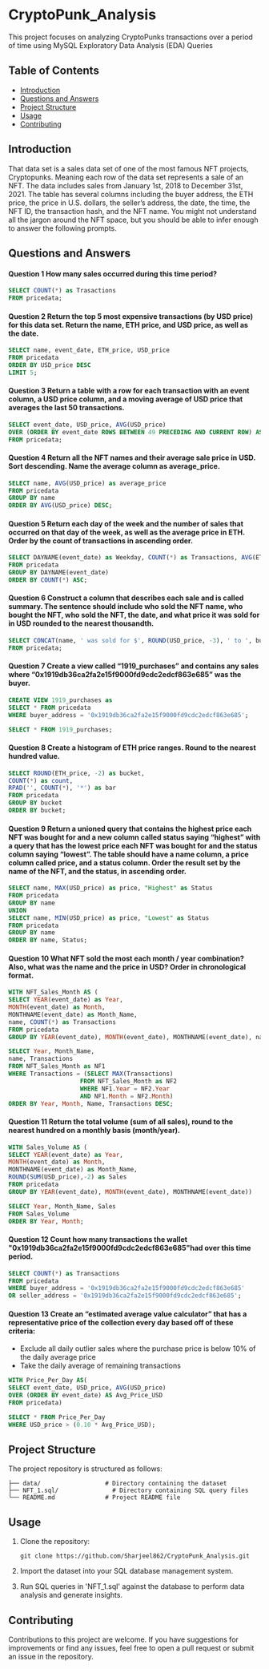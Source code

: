 # CryptoPunk_Analysis
This project focuses on analyzing CryptoPunks transactions over a period of time using MySQL Exploratory Data Analysis (EDA) Queries

## Table of Contents

- [Introduction](#introduction)
- [Questions and Answers](#questions-and-answers)
- [Project Structure](#project-structure)
- [Usage](#usage)
- [Contributing](#contributing)

## Introduction

That data set is a sales data set of one of the most famous NFT projects, Cryptopunks. Meaning each row of the data set represents a sale of an NFT. The data includes sales from January 1st, 2018 to December 31st, 2021. The table has several columns including the buyer address, the ETH price, the price in U.S. dollars, the seller’s address, the date, the time, the NFT ID, the transaction hash, and the NFT name.
You might not understand all the jargon around the NFT space, but you should be able to infer enough to answer the following prompts.

## Questions and Answers

#### Question 1 How many sales occurred during this time period? 

```sql
SELECT COUNT(*) as Trasactions
FROM pricedata;
```

#### Question 2 Return the top 5 most expensive transactions (by USD price) for this data set. Return the name, ETH price, and USD price, as well as the date.

```sql
SELECT name, event_date, ETH_price, USD_price
FROM pricedata
ORDER BY USD_price DESC
LIMIT 5;
```

#### Question 3 Return a table with a row for each transaction with an event column, a USD price column, and a moving average of USD price that averages the last 50 transactions.

```sql
SELECT event_date, USD_price, AVG(USD_price)
OVER (ORDER BY event_date ROWS BETWEEN 49 PRECEDING AND CURRENT ROW) AS moving_average_USD
FROM pricedata;
```

#### Question 4 Return all the NFT names and their average sale price in USD. Sort descending. Name the average column as average_price.

```sql
SELECT name, AVG(USD_price) as average_price
FROM pricedata
GROUP BY name
ORDER BY AVG(USD_price) DESC;
```

#### Question 5 Return each day of the week and the number of sales that occurred on that day of the week, as well as the average price in ETH. Order by the count of transactions in ascending order.

```sql
SELECT DAYNAME(event_date) as Weekday, COUNT(*) as Transactions, AVG(ETH_price) as avg_price_ETH
FROM pricedata
GROUP BY DAYNAME(event_date)
ORDER BY COUNT(*) ASC;
```

#### Question 6 Construct a column that describes each sale and is called summary. The sentence should include who sold the NFT name, who bought the NFT,  who sold the NFT, the date, and what price it was sold for in USD rounded to the nearest thousandth.

```sql
SELECT CONCAT(name, ' was sold for $', ROUND(USD_price, -3), ' to ', buyer_address, ' from ', seller_address, ' on ', event_date) as summary
FROM pricedata;
```

#### Question 7 Create a view called “1919_purchases” and contains any sales where “0x1919db36ca2fa2e15f9000fd9cdc2edcf863e685” was the buyer.

```sql
CREATE VIEW 1919_purchases as
SELECT * FROM pricedata
WHERE buyer_address = '0x1919db36ca2fa2e15f9000fd9cdc2edcf863e685';

SELECT * FROM 1919_purchases;
```

#### Question 8 Create a histogram of ETH price ranges. Round to the nearest hundred value.

```sql
SELECT ROUND(ETH_price, -2) as bucket, 
COUNT(*) as count,
RPAD('', COUNT(*), '*') as bar 
FROM pricedata
GROUP BY bucket
ORDER BY bucket;
```

#### Question 9 Return a unioned query that contains the highest price each NFT was bought for and a new column called status saying “highest” with a query that has the lowest price each NFT was bought for and the status column saying “lowest”. The table should have a name column, a price column called price, and a status column. Order the result set by the name of the NFT, and the status, in ascending order. 

```sql
SELECT name, MAX(USD_price) as price, "Highest" as Status
FROM pricedata
GROUP BY name
UNION
SELECT name, MIN(USD_price) as price, "Lowest" as Status
FROM pricedata
GROUP BY name
ORDER BY name, Status;
```

#### Question 10 What NFT sold the most each month / year combination? Also, what was the name and the price in USD? Order in chronological format. 

```sql
WITH NFT_Sales_Month AS (
SELECT YEAR(event_date) as Year,
MONTH(event_date) as Month,
MONTHNAME(event_date) as Month_Name,
name, COUNT(*) as Transactions
FROM pricedata
GROUP BY YEAR(event_date), MONTH(event_date), MONTHNAME(event_date), name)

SELECT Year, Month_Name,
name, Transactions
FROM NFT_Sales_Month as NF1
WHERE Transactions = (SELECT MAX(Transactions)
					FROM NFT_Sales_Month as NF2
                    WHERE NF1.Year = NF2.Year
                    AND NF1.Month = NF2.Month)
ORDER BY Year, Month, Name, Transactions DESC;
```

#### Question 11 Return the total volume (sum of all sales), round to the nearest hundred on a monthly basis (month/year).

```sql
WITH Sales_Volume AS (
SELECT YEAR(event_date) as Year,
MONTH(event_date) as Month,
MONTHNAME(event_date) as Month_Name,
ROUND(SUM(USD_price),-2) as Sales
FROM pricedata
GROUP BY YEAR(event_date), MONTH(event_date), MONTHNAME(event_date))

SELECT Year, Month_Name, Sales
FROM Sales_Volume
ORDER BY Year, Month;
```

#### Question 12 Count how many transactions the wallet "0x1919db36ca2fa2e15f9000fd9cdc2edcf863e685"had over this time period.

```sql
SELECT COUNT(*) as Transactions
FROM pricedata
WHERE buyer_address = '0x1919db36ca2fa2e15f9000fd9cdc2edcf863e685'
OR seller_address = '0x1919db36ca2fa2e15f9000fd9cdc2edcf863e685';
```

#### Question 13 Create an “estimated average value calculator” that has a representative price of the collection every day based off of these criteria:
 - Exclude all daily outlier sales where the purchase price is below 10% of the daily average price
 - Take the daily average of remaining transactions
 
```sql
WITH Price_Per_Day AS(
SELECT event_date, USD_price, AVG(USD_price)
OVER (ORDER BY event_date) AS Avg_Price_USD
FROM pricedata)

SELECT * FROM Price_Per_Day
WHERE USD_price > (0.10 * Avg_Price_USD);
```


## Project Structure

The project repository is structured as follows:

```
├── data/                  # Directory containing the dataset
├── NFT_1.sql/               # Directory containing SQL query files
└── README.md              # Project README file
```

## Usage

1. Clone the repository:

   ```
   git clone https://github.com/Sharjeel862/CryptoPunk_Analysis.git
   ```

2. Import the dataset into your SQL database management system.

3. Run SQL queries in 'NFT_1.sql' against the database to perform data analysis and generate insights.

## Contributing

Contributions to this project are welcome. If you have suggestions for improvements or find any issues, feel free to open a pull request or submit an issue in the repository.
